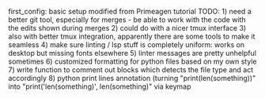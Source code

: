 first_config: basic setup modified from Primeagen tutorial
    TODO: 
        1) need a better git tool, especially for merges - be able to work with the code with the edits shown during merges
        2) could do with a nicer tmux interface
        3) also with better tmux integration, apparently there are some tools to make it seamless
        4) make sure linting / lsp stuff is completely uniform: works on desktop but missing fonts elsewhere
        5) linter messages are pretty unhelpful sometimes
        6) customized formatting for python files based on my own style
        7) write function to comment out blocks which detects the file type and act accordingly
        8) python print lines annotation (turning "print(len(something))" into "print('len(something)', len(something)" via keymap
